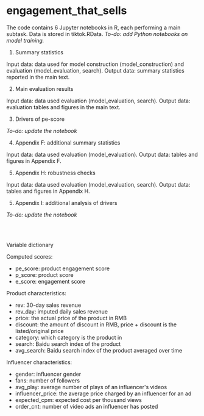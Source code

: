 # engagement_that_sells

The code contains 6 Jupyter notebooks in R, each performing a main subtask. Data is stored in tiktok.RData. *To-do: add Python notebooks on model training.*

1. Summary statistics

Input data: data used for model construction (model_construction) and evaluation (model_evaluation, search).
Output data: summary statistics reported in the main text.

<!-- 2. Model training
Input data: data used for model construction (model_construction.csv) and raw video data.
Output data: model performance.  -->

2. Main evaluation results

Input data: data used evaluation (model_evaluation, search).
Output data: evaluation tables and figures in the main text.

3. Drivers of pe-score

*To-do: update the notebook*

4. Appendix F: additional summary statistics

Input data: data used evaluation (model_evaluation).
Output data: tables and figures in Appendix F.

5. Appendix H: robustness checks

Input data: data used evaluation (model_evaluation, search).
Output data: tables and figures in Appendix H.

5. Appendix I: additional analysis of drivers

*To-do: update the notebook* 

<br/><br/>

Variable dictionary

Computed scores:
  - pe_score: product engagement score
  - p_score: product score
  - e_score: engagement score

Product characteristics:
  - rev: 30-day sales revenue
  - rev_day: imputed daily sales revenue
  - price: the actual price of the product in RMB
  - discount: the amount of discount in RMB, price + discount is the listed/original price
  - category: which category is the product in
  - search: Baidu search index of the product
  - avg_search: Baidu search index of the product averaged over time

Influencer characteristics:
  - gender: influencer gender
  - fans: number of followers
  - avg_play: average number of plays of an influencer's videos
  - influencer_price: the average price charged by an influencer for an ad
  - expected_cpm: expected cost per thousand views
  - order_cnt: number of video ads an influencer has posted
